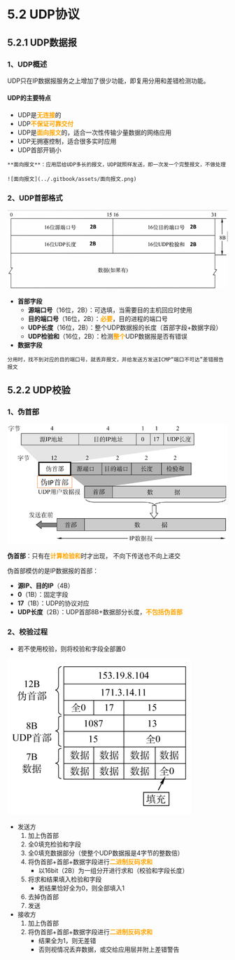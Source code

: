 # 5.2 UDP协议

## 5.2.1 UDP数据报

### 1、UDP概述

UDP只在IP数据报服务之上增加了很少功能，即复用分用和差错检测功能。

#### UDP的主要特点

- UDP是<font color=orange>**无连接**</font>的
- UDP<font color=orange>**不保证可靠交付**</font>
- UDP是<font color=orange>**面向报文**</font>的，适合一次性传输少量数据的网络应用
- UDP无拥塞控制，适合很多实时应用
- UDP首部开销小



```admonish
**面向报文**：应用层给UDP多长的报文，UDP就照样发送，即一次发一个完整报文，不做处理

![面向报文](../.gitbook/assets/面向报文.png)
```



### 2、UDP首部格式

![UDP首部格式](../.gitbook/assets/UDP首部格式.png)

- **首部字段**
  - **源端口号**（16位，2B）：可选填，当需要目的主机回应时使用
  - **目的端口号**（16位，2B）：<font color=orange>**必要**</font>，目的进程的端口号
  - **UDP长度**（16位，2B）：整个UDP数据报的长度（首部字段+数据字段）
  - **UDP检验和**（16位，2B）：检测<font color=orange>**整个**</font>UDP数据报是否有错误
- **数据字段**



```admonish warning
分用时，找不到对应的目的端口号，就丢弃报文，并给发送方发送ICMP“端口不可达”差错报告报文
```



## 5.2.2 UDP校验

### 1、伪首部

![UDP校验](../.gitbook/assets/UDP校验.png)

**伪首部**：只有在<font color=orange>**计算检验和**</font>时才出现， 不向下传送也不向上递交

伪首部模仿的是IP数据报的首部：

- **源IP、目的IP**（4B）
- **0**（1B）：固定字段
- **17**（1B）：UDP的协议对应
- **UDP长度**（2B）：UDP首部8B+数据部分长度，<font color=orange>**不包括伪首部**</font>

### 2、校验过程

- 若不使用校验，则将校验和字段全部置0

![UDP校验填充](../.gitbook/assets/UDP校验填充.png)

- 发送方
  1. 加上伪首部
  2. 全0填充检验和字段
  3. 全0填充数据部分（使整个UDP数据报是4字节的整数倍）
  4. 将伪首部+首部+数据字段进行<font color=orange>**二进制反码求和**</font>
     - 以16bit（2B）为一组分开进行求和（校验和字段长度）
  5. 将求和结果填入检验和字段
     - 若结果恰好全为0，则全部填入1
  6. 去掉伪首部
  7. 发送
- 接收方
  1. 加上伪首部
  2. 将伪首部+首部+数据字段进行<font color=orange>**二进制反码求和**</font>
     - 结果全为1，则无差错
     - 否则视情况丢弃数据，或交给应用层并附上差错警告
